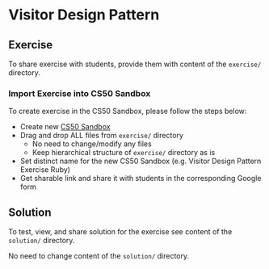# Visitor Design Pattern

## Exercise
To share exercise with students, provide them with content of the `exercise/` directory.
### Import Exercise into CS50 Sandbox
To create exercise in the CS50 Sandbox, please follow the steps below:
* Create new [CS50 Sandbox](https://sandbox.cs50.io)
* Drag and drop ALL files from `exercise/` directory
  * No need to change/modify any files
  * Keep hierarchical structure of `exercise/` directory as is
* Set distinct name for the new CS50 Sandbox (e.g. Visitor Design Pattern Exercise Ruby)
* Get sharable link and share it with students in the corresponding Google form

## Solution
To test, view, and share solution for the exercise see content of the `solution/` directory.

No need to change content of the `solution/` directory.
